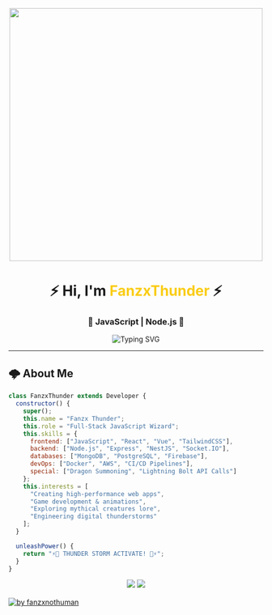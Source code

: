 <!-- Header GIF -->
<p align="center">
  <img src="https://user-images.githubusercontent.com/22107794/139580686-887df369-edb8-4bc8-b607-4fbf6d7e4866.gif" width="500" />
</p>

<h1 align="center">⚡ Hi, I'm <span style="color:#facc15;">FanzxThunder</span> ⚡</h1>
<h3 align="center">🐉 JavaScript | Node.js 🐉</h3>

<p align="center">
  <img src="https://readme-typing-svg.demolab.com?font=Fira+Code&size=18&pause=1000&color=FACC15&center=true&vCenter=true&width=500&lines=Hiii,+I'm FanzxNotHuman+!;I'am+a+Bot+Developer" alt="Typing SVG" />
</p>

---

## 🌩️ About Me
```javascript
class FanzxThunder extends Developer {
  constructor() {
    super();
    this.name = "Fanzx Thunder";
    this.role = "Full-Stack JavaScript Wizard";
    this.skills = {
      frontend: ["JavaScript", "React", "Vue", "TailwindCSS"],
      backend: ["Node.js", "Express", "NestJS", "Socket.IO"],
      databases: ["MongoDB", "PostgreSQL", "Firebase"],
      devOps: ["Docker", "AWS", "CI/CD Pipelines"],
      special: ["Dragon Summoning", "Lightning Bolt API Calls"]
    };
    this.interests = [
      "Creating high-performance web apps",
      "Game development & animations",
      "Exploring mythical creatures lore",
      "Engineering digital thunderstorms"
    ];
  }

  unleashPower() {
    return "⚡🐉 THUNDER STORM ACTIVATE! 🐉⚡";
  }
}
```
<div align="center">
  <img src="https://github-readme-stats.vercel.app/api/top-langs/?username=fanzxnothuman&layout=compact&theme=dracula" />
  <img src="https://github-readme-stats.vercel.app/api?username=fanzxnothuman&layout=compact&theme=dracula" />
</div>

<br>
<div align="left">
<!--   <img src="https://github-readme-activity-graph.vercel.app/graph?username=fatkhurrhn&radius=16&theme=react&area=true&order=5" height="auto" alt="by fatkhurhhn"/> -->
  <a href="https://cannieai.xevenxyyvip.site">
    <img src="https://github-readme-activity-graph.vercel.app/graph?username=fanzxnothuman&theme=github-compact&radius=16" height="auto" alt="by fanzxnothuman"/>
</a>

